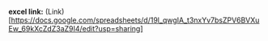 **excel link:** (Link)[https://docs.google.com/spreadsheets/d/19l_qwgIA_t3nxYv7bsZPV6BVXuEw_69kXcZdZ3aZ9I4/edit?usp=sharing]

